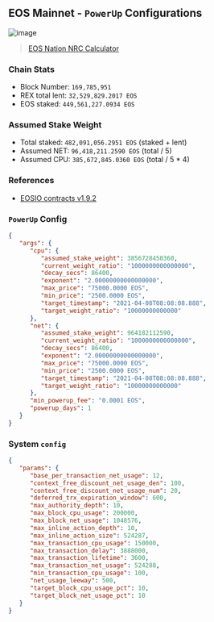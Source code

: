 ## EOS Mainnet - `PowerUp` Configurations

![image](https://user-images.githubusercontent.com/550895/108793981-e2563280-7552-11eb-9e84-7320e5985b46.png)

> [EOS Nation NRC Calculator](https://eos-nation.github.io/nrm-calc/?&powerup=0.00001&minprice=2500&maxprice=75000&exponent=2)

### Chain Stats

- Block Number: `169,785,951`
- REX total lent: `32,529,829.2017 EOS`
- EOS staked: `449,561,227.0934 EOS`

### Assumed Stake Weight

- Total staked: `482,091,056.2951 EOS` (staked + lent)
- Assumed NET: `96,418,211.2590 EOS` (total / 5)
- Assumed CPU: `385,672,845.0360 EOS` (total / 5 * 4)

### References

- [EOSIO contracts v1.9.2](https://github.com/EOSIO/eosio.contracts/releases/tag/v1.9.2)


### `PowerUp` Config

```json
{
   "args": {
      "cpu": {
         "assumed_stake_weight": 3856728450360,
         "current_weight_ratio": "1000000000000000",
         "decay_secs": 86400,
         "exponent": "2.00000000000000000",
         "max_price": "75000.0000 EOS",
         "min_price": "2500.0000 EOS",
         "target_timestamp": "2021-04-08T08:08:08.888",
         "target_weight_ratio": "10000000000000"
      },
      "net": {
         "assumed_stake_weight": 964182112590,
         "current_weight_ratio": "1000000000000000",
         "decay_secs": 86400,
         "exponent": "2.00000000000000000",
         "max_price": "75000.0000 EOS",
         "min_price": "2500.0000 EOS",
         "target_timestamp": "2021-04-08T08:08:08.888",
         "target_weight_ratio": "10000000000000"
      },
      "min_powerup_fee": "0.0001 EOS",
      "powerup_days": 1
   }
}
```

### System `config`

```json
{
   "params": {
      "base_per_transaction_net_usage": 12,
      "context_free_discount_net_usage_den": 100,
      "context_free_discount_net_usage_num": 20,
      "deferred_trx_expiration_window": 600,
      "max_authority_depth": 10,
      "max_block_cpu_usage": 200000,
      "max_block_net_usage": 1048576,
      "max_inline_action_depth": 10,
      "max_inline_action_size": 524287,
      "max_transaction_cpu_usage": 150000,
      "max_transaction_delay": 3888000,
      "max_transaction_lifetime": 3600,
      "max_transaction_net_usage": 524288,
      "min_transaction_cpu_usage": 100,
      "net_usage_leeway": 500,
      "target_block_cpu_usage_pct": 10,
      "target_block_net_usage_pct": 10
   }
}
```

